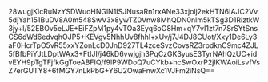 28wugjKicRuNzYSDWuoHNGlN1ISJNusaRn1rxANe33xjolj2ekHTN6IAJC2Vv5djYah151BuDV8A0m548SwV3x8ywTZ0Vnw8MhQDN0nlm5kTSg3D1RiztkW3jy+l/52EBOv5eLJE+EiFZpM1py4vTOa3Eyq6oO8Hm+qY7vI1zt7n7SrSYtSnsCS6dWd6edvqhOJP5+KEVgv5NhhUv8fhhI+xUv/j7J4DJ8CUot/Xxy1De6Ly3aF0HcrTpO5vR55xxYZonLcD0JnD927TL4zceSvzCovsRZ3rpdknC9mc4ZJL5fBfbPiYJtLDptWAx3+FtIJI/j46kD6vwjgjh3PqCzGK3yusE3TyrNAhQzUC+idvEYH9pTgTFjfkGgToeABFIQ/f9lP9WDoQ7uCYkb+hcSwOxrP2jlKWAoiLsvfVsZ7erGUTY8+6fMGY7nLkPbG+Y6U2OwaFnwXc1VJFm2iNsQ==